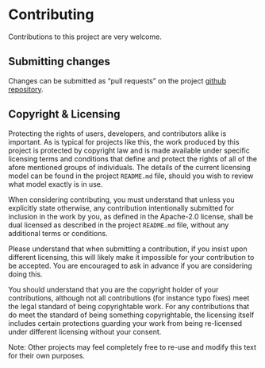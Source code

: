 Contributing
============

Contributions to this project are very welcome.

## Submitting changes

Changes can be submitted as “pull requests” on the project [github repository].

[github repository]: https://github.com/jnqnfe/pulse-binding-rust

## Copyright & Licensing

Protecting the rights of users, developers, and contributors alike is important. As is typical for
projects like this, the work produced by this project is protected by copyright law and is made
available under specific licensing terms and conditions that define and protect the rights of all of
the afore mentioned groups of individuals. The details of the current licensing model can be found
in the project `README.md` file, should you wish to review what model exactly is in use.

When considering contributing, you must understand that unless you explicitly state otherwise, any
contribution intentionally submitted for inclusion in the work by you, as defined in the Apache-2.0
license, shall be dual licensed as described in the project `README.md` file, without any additional
terms or conditions.

Please understand that when submitting a contribution, if you insist upon different licensing, this
will likely make it impossible for your contribution to be accepted. You are encouraged to ask in
advance if you are considering doing this.

You should understand that you are the copyright holder of your contributions, although not all
contributions (for instance typo fixes) meet the legal standard of being copyrightable work. For any
contributions that do meet the standard of being something copyrightable, the licensing itself
includes certain protections guarding your work from being re-licensed under different licensing
without your consent.

Note: Other projects may feel completely free to re-use and modify this text for their own purposes.
